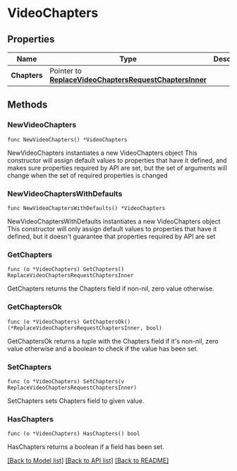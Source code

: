 # VideoChapters

## Properties

Name | Type | Description | Notes
------------ | ------------- | ------------- | -------------
**Chapters** | Pointer to [**ReplaceVideoChaptersRequestChaptersInner**](ReplaceVideoChaptersRequestChaptersInner.md) |  | [optional] 

## Methods

### NewVideoChapters

`func NewVideoChapters() *VideoChapters`

NewVideoChapters instantiates a new VideoChapters object
This constructor will assign default values to properties that have it defined,
and makes sure properties required by API are set, but the set of arguments
will change when the set of required properties is changed

### NewVideoChaptersWithDefaults

`func NewVideoChaptersWithDefaults() *VideoChapters`

NewVideoChaptersWithDefaults instantiates a new VideoChapters object
This constructor will only assign default values to properties that have it defined,
but it doesn't guarantee that properties required by API are set

### GetChapters

`func (o *VideoChapters) GetChapters() ReplaceVideoChaptersRequestChaptersInner`

GetChapters returns the Chapters field if non-nil, zero value otherwise.

### GetChaptersOk

`func (o *VideoChapters) GetChaptersOk() (*ReplaceVideoChaptersRequestChaptersInner, bool)`

GetChaptersOk returns a tuple with the Chapters field if it's non-nil, zero value otherwise
and a boolean to check if the value has been set.

### SetChapters

`func (o *VideoChapters) SetChapters(v ReplaceVideoChaptersRequestChaptersInner)`

SetChapters sets Chapters field to given value.

### HasChapters

`func (o *VideoChapters) HasChapters() bool`

HasChapters returns a boolean if a field has been set.


[[Back to Model list]](../README.md#documentation-for-models) [[Back to API list]](../README.md#documentation-for-api-endpoints) [[Back to README]](../README.md)


